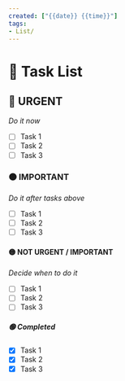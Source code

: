 ```yaml
---
created: ["{{date}} {{time}}"]
tags:
- List/
---
```

# 💠 Task List
## 🔴 URGENT
*Do it now*
- [ ] Task 1
- [ ] Task 2
- [ ] Task 3 
### 🟠 IMPORTANT 
*Do it after tasks above*
- [ ] Task 1
- [ ] Task 2
- [ ] Task 3 
#### 🟡 NOT URGENT / IMPORTANT
*Decide when to do it* 
- [ ] Task 1
- [ ] Task 2
- [ ] Task 3 
##### 🟢 Completed 
- [x] Task 1
- [x] Task 2
- [x] Task 3 